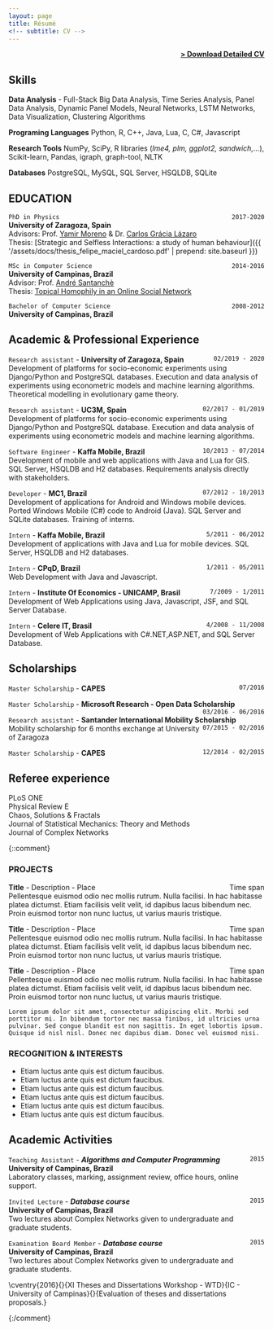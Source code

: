 ```yaml
---
layout: page
title: Résumé
<!-- subtitle: CV -->
---
```


<span style="float: right; "><a href="{{ '/assets/docs/cv_felipe_maciel_cardoso.pdf' | prepend: site.baseurl }}"><strong>> Download Detailed CV</strong></a> </span>
<br>

## Skills

**Data Analysis** - Full-Stack Big Data Analysis, Time Series Analysis, Panel Data Analysis, Dynamic Panel Models, Neural Networks, LSTM Networks, Data Visualization, Clustering Algorithms

**Programing Languages**  Python, R, C++, Java, Lua, C,  C\#, Javascript

**Research Tools** NumPy, SciPy, R libraries (*lme4, plm, ggplot2, sandwich,...*), Scikit-learn, Pandas, igraph, graph-tool, NLTK

**Databases** PostgreSQL, MySQL, SQL Server, HSQLDB, SQLite

## EDUCATION

`PhD in Physics` <span style="float: right; ">`2017-2020`</span>  
**University of Zaragoza, Spain**  
Advisors: Prof. [Yamir Moreno](https://cosnet.bifi.es/people/yamir-moreno/) & Dr. [Carlos Grácia Lázaro](https://scholar.google.com/citations?user=YPBNyA4AAAAJ&hl=es)  
Thesis: [Strategic and Selfless Interactions: a study of human behaviour]({{ '/assets/docs/thesis_felipe_maciel_cardoso.pdf' | prepend: site.baseurl }})


`MSc in Computer Science` <span style="float: right; ">`2014-2016`</span>  
**University of Campinas, Brazil**  
Advisor: Prof. [André Santanchè](https://www.ic.unicamp.br/~santanch/)  
Thesis: [Topical Homophily in an Online Social Network](http://repositorio.unicamp.br/jspui/handle/REPOSIP/320878)

`Bachelor of Computer Science` <span style="float: right; ">`2008-2012`</span>  
**University of Campinas, Brazil**  

## Academic & Professional Experience

`Research assistant` - **University of Zaragoza, Spain** <span style="float: right; ">`02/2019 - 2020`</span>  
Development of platforms for socio-economic experiments using Django/Python and PostgreSQL databases. Execution and data analysis of experiments using econometric models and machine learning algorithms. Theoretical modelling in evolutionary game theory.

`Research assistant` - **UC3M, Spain** <span style="float: right; ">`02/2017 - 01/2019`</span>  
Development of platforms for socio-economic experiments using Django/Python and PostgreSQL database. Execution and data analysis of experiments using econometric models and machine learning algorithms.

`Software Engineer` - **Kaffa Mobile, Brazil** <span style="float: right; ">`10/2013 - 07/2014`</span>  
Development of mobile and web applications with Java and Lua for GIS. SQL Server, HSQLDB and H2 databases. Requirements analysis directly with stakeholders.

`Developer` - **MC1, Brazil** <span style="float: right; ">`07/2012 - 10/2013`</span>  
Development of applications for Android and Windows mobile devices. Ported Windows Mobile (C\#) code to Android (Java).  SQL Server and SQLite databases. Training of interns.  

`Intern` - **Kaffa Mobile, Brazil** <span style="float: right; ">`5/2011 - 06/2012`</span>  
Development of applications with Java and Lua for mobile devices. SQL Server, HSQLDB and H2 databases.

`Intern` - **CPqD, Brazil** <span style="float: right; ">`1/2011 - 05/2011`</span>  
Web Development with Java and Javascript.

`Intern` - **Institute Of Economics - UNICAMP, Brasil** <span style="float: right; ">`7/2009 - 1/2011`</span>  
Development of Web Applications using Java, Javascript, JSF, and SQL Server Database.

`Intern` - **Celere IT, Brasil** <span style="float: right; ">`4/2008 - 11/2008`</span>  
Development of Web Applications with C\#.NET,ASP.NET, and SQL Server Database.

## Scholarships

`Master Scholarship` - **CAPES** <span style="float: right; ">`07/2016`</span>  

`Master Scholarship` - **Microsoft Research - Open Data Scholarship** <span style="float: right; ">`03/2016 - 06/2016`</span>  

`Research assistant` - **Santander International Mobility Scholarship** <span style="float: right; ">`07/2015 - 02/2016`</span>  
Mobility scholarship for 6 months exchange at University of Zaragoza

`Master Scholarship` - **CAPES** <span style="float: right; ">`12/2014 - 02/2015`</span>  

## Referee experience

PLoS ONE \
Physical Review E \
Chaos, Solutions & Fractals \
Journal of Statistical Mechanics: Theory and Methods \
Journal of Complex Networks

{::comment}

### PROJECTS

**Title** - Description - Place <span style="float: right; ">Time span</span>  
Pellentesque euismod odio nec mollis rutrum. Nulla facilisi. In hac habitasse platea dictumst. Etiam facilisis velit velit, id dapibus lacus bibendum nec. Proin euismod tortor non nunc luctus, ut varius mauris tristique.  

**Title** - Description - Place <span style="float: right; ">Time span</span>  
Pellentesque euismod odio nec mollis rutrum. Nulla facilisi. In hac habitasse platea dictumst. Etiam facilisis velit velit, id dapibus lacus bibendum nec. Proin euismod tortor non nunc luctus, ut varius mauris tristique.  

**Title** - Description - Place <span style="float: right; ">Time span</span>  
Pellentesque euismod odio nec mollis rutrum. Nulla facilisi. In hac habitasse platea dictumst. Etiam facilisis velit velit, id dapibus lacus bibendum nec. Proin euismod tortor non nunc luctus, ut varius mauris tristique.  




``` Lorem ipsum dolor sit amet, consectetur adipiscing elit. Morbi sed porttitor mi. In bibendum tortor nec massa finibus, id ultricies urna pulvinar. Sed congue blandit est non sagittis. In eget lobortis ipsum. Quisque id nisl nisl. Donec nec dapibus diam. Donec vel euismod nisi.  ```  

### RECOGNITION & INTERESTS

- Etiam luctus ante quis est dictum faucibus.
- Etiam luctus ante quis est dictum faucibus.
- Etiam luctus ante quis est dictum faucibus.
- Etiam luctus ante quis est dictum faucibus.
- Etiam luctus ante quis est dictum faucibus.
- Etiam luctus ante quis est dictum faucibus.


## Academic Activities

`Teaching Assistant` - ***Algorithms and Computer Programming***  <span style="float: right; ">`2015`</span>  
**University of Campinas, Brazil**  
Laboratory classes, marking, assignment review, office hours, online support.

`Invited Lecture` - ***Database course***  <span style="float: right; ">`2015`</span>  
**University of Campinas, Brazil**  
Two lectures about Complex Networks given to undergraduate and graduate students.

`Examination Board Member` - ***Database course***  <span style="float: right; ">`2015`</span>  
**University of Campinas, Brazil**  
Two lectures about Complex Networks given to undergraduate and graduate students.

\cventry{2016}{}{XI Theses and Dissertations Workshop - WTD}{IC - University of Campinas}{}{Evaluation of theses and dissertations proposals.}

{:/comment}